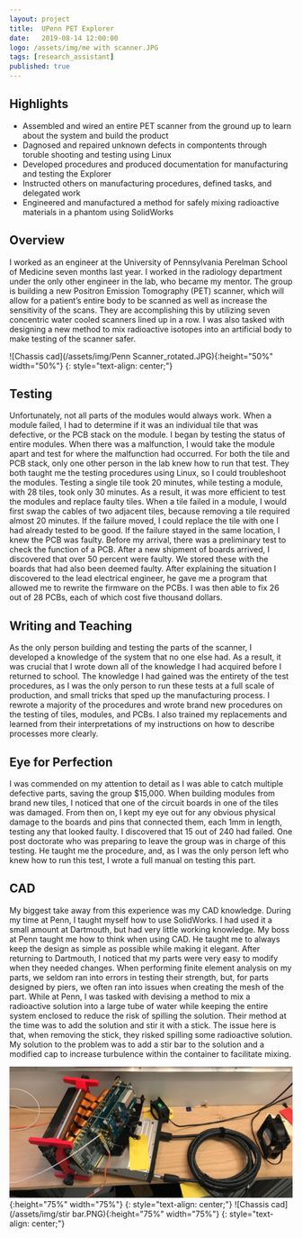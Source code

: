 ```yaml
---
layout: project
title:  UPenn PET Explorer
date:   2019-08-14 12:00:00
logo: /assets/img/me with scanner.JPG
tags: [research_assistant]
published: true
---
```


## Highlights
- Assembled and wired an entire PET scanner from the ground up to learn about the system and build the product
- Dagnosed and repaired unknown defects in compontents through toruble shooting and testing using Linux
- Developed procedures and produced documentation for manufacturing and testing the Explorer
- Instructed others on manufacturing procedures, defined tasks, and delegated work
- Engineered and manufactured a method for safely mixing radioactive materials in a phantom using SolidWorks

## Overview
I worked as an engineer at the University of Pennsylvania Perelman School of Medicine seven months last year. I worked in the radiology department under the only other engineer in the lab, who became my mentor. The group is building a new Positron Emission Tomography (PET) scanner, which will allow for a patient’s entire body to be scanned as well as increase the sensitivity of the scans. They are accomplishing this by utilizing seven concentric water cooled scanners lined up in a row. I was also tasked with designing a new method to mix radioactive isotopes into an artificial body to make testing of the scanner safer. 
    
![Chassis cad](/assets/img/Penn Scanner_rotated.JPG){:height="50%" width="50%"}
{: style="text-align: center;"}
    
## Testing
Unfortunately, not all parts of the modules would always work. When a module failed, I had to determine if it was an individual tile that was defective, or the PCB stack on the module. I began by testing the status of entire modules. When there was a malfunction, I would take the module apart and test for where the malfunction had occurred. For both the tile and PCB stack, only one other person in the lab knew how to run that test. They both taught me the testing procedures using Linux, so I could troubleshoot the modules. Testing a single tile took 20 minutes, while testing a module, with 28 tiles, took only 30 minutes. As a result, it was more efficient to test the modules and replace faulty tiles. When a tile failed in a module, I would first swap the cables of two adjacent tiles, because removing a tile required almost 20 minutes. If the failure moved, I could replace the tile with one I had already tested to be good. If the failure stayed in the same location, I knew the PCB was faulty.
Before my arrival, there was a preliminary test to check the function of a PCB. After a new shipment of boards arrived, I discovered that over 50 percent were faulty. We stored these with the boards that had also been deemed faulty. After explaining the situation I discovered to the lead electrical engineer, he gave me a program that allowed me to rewrite the firmware on the PCBs. I was then able to fix 26 out of 28 PCBs, each of which cost five thousand dollars. 

## Writing and Teaching
As the only person building and testing the parts of the scanner, I developed a knowledge of the system that no one else had. As a result, it was crucial that I wrote down all of the knowledge I had acquired before I returned to school. The knowledge I had gained was the entirety of the test procedures, as I was the only person to run these tests at a full scale of production, and small tricks that sped up the manufacturing process. I rewrote a majority of the procedures and wrote brand new procedures on the testing of tiles, modules, and PCBs. I also trained my replacements and learned from their interpretations of my instructions on how to describe processes more clearly. 

## Eye for Perfection
I was commended on my attention to detail as I was able to catch multiple defective parts, saving the group $15,000. When building modules from brand new tiles, I noticed that one of the circuit boards in one of the tiles was damaged. From then on, I kept my eye out for any obvious physical damage to the boards and pins that connected them, each 1mm in length, testing any that looked faulty. I discovered that 15 out of 240 had failed. One post doctorate who was preparing to leave the group was in charge of this testing. He taught me the procedure, and, as I was the only person left who knew how to run this test, I wrote a full manual on testing this part.

## CAD
My biggest take away from this experience was my CAD knowledge. During my time at Penn, I taught myself how to use SolidWorks. I had used it a small amount at Dartmouth, but had very little working knowledge. My boss at Penn taught me how to think when using CAD. He taught me to always keep the design as simple as possible while making it elegant. After returning to Dartmouth, I noticed that my parts were very easy to modify when they needed changes. When performing finite element analysis on my parts, we seldom ran into errors in testing their strength, but, for parts designed by piers, we often ran into issues when creating the mesh of the part. 
While at Penn, I was tasked with devising a method to mix a radioactive solution into a large tube of water while keeping the entire system enclosed to reduce the risk of spilling the solution. Their method at the time was to add the solution and stir it with a stick. The issue here is that, when removing the stick, they risked spilling some radioactive solution. My solution to the problem was to add a stir bar to the solution and a modified cap to increase turbulence within the container to facilitate mixing. 

![Chassis cad](/assets/img/Module.png){:height="75%" width="75%"}
{: style="text-align: center;"}
![Chassis cad](/assets/img/stir bar.PNG){:height="75%" width="75%"}
{: style="text-align: center;"}
